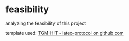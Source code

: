 # feasibility
analyzing the feasibility of this project





template used: [TGM-HIT - latex-protocol on github.com](https://github.com/TGM-HIT/latex-protocol)
